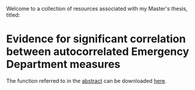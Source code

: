Welcome to a collection of resources associated with my Master's thesis, titled:
# Evidence for significant correlation between autocorrelated Emergency Department measures

The function referred to in the [abstract](https://github.com/falsecard/ED-Measures-Data/blob/master/Abstract.pdf) can be downloaded [here](https://github.com/falsecard/ED-Measures-Data/blob/master/NullCorrelation.R).
